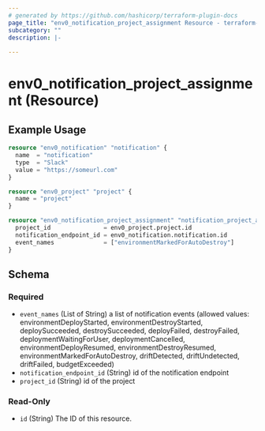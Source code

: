 ```yaml
---
# generated by https://github.com/hashicorp/terraform-plugin-docs
page_title: "env0_notification_project_assignment Resource - terraform-provider-env0"
subcategory: ""
description: |-
  
---
```


# env0_notification_project_assignment (Resource)



## Example Usage

```terraform
resource "env0_notification" "notification" {
  name  = "notification"
  type  = "Slack"
  value = "https://someurl.com"
}

resource "env0_project" "project" {
  name = "project"
}

resource "env0_notification_project_assignment" "notification_project_assignment" {
  project_id               = env0_project.project.id
  notification_endpoint_id = env0_notification.notification.id
  event_names              = ["environmentMarkedForAutoDestroy"]
}
```

<!-- schema generated by tfplugindocs -->
## Schema

### Required

- `event_names` (List of String) a list of notification events (allowed values: environmentDeployStarted, environmentDestroyStarted, deploySucceeded, destroySucceeded, deployFailed, destroyFailed, deploymentWaitingForUser, deploymentCancelled, environmentDeployResumed, environmentDestroyResumed, environmentMarkedForAutoDestroy, driftDetected, driftUndetected, driftFailed, budgetExceeded)
- `notification_endpoint_id` (String) id of the notification endpoint
- `project_id` (String) id of the project

### Read-Only

- `id` (String) The ID of this resource.
